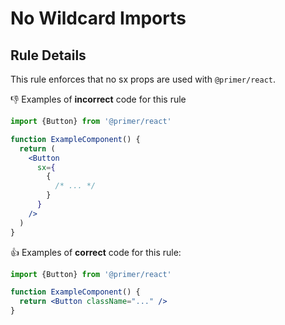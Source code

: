 # No Wildcard Imports

## Rule Details

This rule enforces that no sx props are used with `@primer/react`.

👎 Examples of **incorrect** code for this rule

```jsx
import {Button} from '@primer/react'

function ExampleComponent() {
  return (
    <Button
      sx={
        {
          /* ... */
        }
      }
    />
  )
}
```

👍 Examples of **correct** code for this rule:

```jsx
import {Button} from '@primer/react'

function ExampleComponent() {
  return <Button className="..." />
}
```
